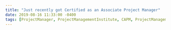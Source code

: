 ```yaml
---
title: "Just recently got Certified as an Associate Project Manager"
date: 2019-08-16 11:33:00 -0400
tags: [ProjectManager, ProjectManagementInstitute, CAPM, ProjectManagement, PMI ]
---
```


<head>
	<style>
		.title_content {
			display: inline-block;
			font-size: 20px;
			color: #ffffff;
			text-align: center;
			width: 100%;
			margin-bottom: 20px;
			border-bottom: 1px solid #DDD;
		}

		.title_content:after {
			height: 1px;
			display: block;
			left: 0;
			content: " ";
			position: relative;
			width: 30px;
			top: 1px;
		}

		#resume .col-md-12 span.duration {
			float: right;
		}

		#resume .col-md-12 ul li {
			list-style: none;
			margin-top: 20px;
		}

		#resume .resume-left ul li h5 {
			padding-bottom: 10px;
		}

		#resume .attributes li.first{
			margin-top: 0 !important;
			list-style-type: none;
		}

		#resume .attributes .duration i{
			margin-right: 5px;
		}

		#resume h5,
		#resume h6 {
			font-weight:400 !important;
		}

		.img_reference {
			display: inline-block;
			width: 100px;
			height: 100px;
			margin-right: 15px;
			float: left;
			border-radius: 50px;
		}

		.reference p {
			padding-top: 15px;
		}
		.reference ul {
			margin-top: 15px;
		}

		.reference ul li {
			margin-top: 15px;
		}
	</style>
</head>

<div id="resume" class="content_2">
	<div class="col-md-12 resume-left">    

		<ul class="attributes">
			<li class="first">
				<p>I am excited to share that I have passed and earned the Certified Associate in Project Management (CAPM)® from the Project Management Institute.
				<br><br>
				This would not have been possible without the help and guidance of Aditya Patil, CAPM®. I would also like to thank Joseph Phillips for his coaching, constant motivation and helping me keep a positive mental attitude.</p> 
				<br><br>
				<iframe src="https://www.linkedin.com/embed/feed/update/urn:li:share:6568933704339599360" height="638" width="504" frameborder="0" allowfullscreen="" title="Embedded post"></iframe>
			</li>
		</ul>
	</div>
</div>